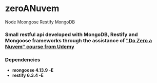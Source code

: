 # zeroANuvem
[Node](https://img.shields.io/badge/Nodejs-10.6.0-green.svg)
[Moongose](https://img.shields.io/badge/Mongoose-4.13.9-green.svg)
[Restify](https://img.shields.io/badge/Restify-5.0.6-green.svg)
[MongoDB](https://img.shields.io/badge/MongoDB-3.6.6-green.svg)

### Small restful api developed with MongoDB, Restify and Mongoose frameworks through the assistance of ["Do Zero a Nuvem" course from Udemy](https://www.udemy.com/nodejs-rest-pt/)

### Dependencies

- **mongoose 4.13.9 -E**
- **restify 6.3.4 -E**